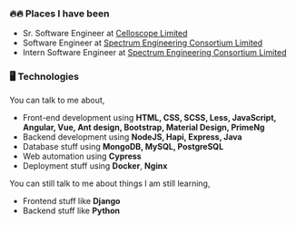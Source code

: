### 🔥🔥 Places I have been
- Sr. Software Engineer at [Celloscope Limited](http://celloscope.net/)
- Software Engineer at [Spectrum Engineering Consortium Limited](https://www.spectrum-bd.com/)
- Intern Software Engineer at [Spectrum Engineering Consortium Limited](https://www.spectrum-bd.com/)

### 🖥 Technologies

You can talk to me about,
- Front-end development using **HTML, CSS, SCSS, Less, JavaScript, Angular, Vue, Ant design, Bootstrap, Material Design, PrimeNg**
- Backend development using **NodeJS, Hapi, Express, Java**
- Database stuff using **MongoDB, MySQL, PostgreSQL**
- Web automation using **Cypress**
- Deployment stuff using **Docker**, **Nginx**

You can still talk to me about things I am still learning,
- Frontend stuff like **Django**
- Backend stuff like **Python**
